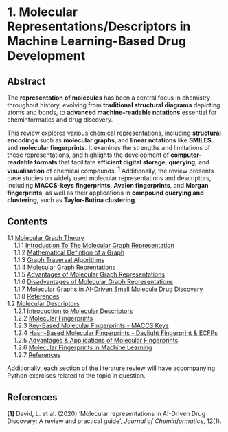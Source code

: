 # 1. Molecular Representations/Descriptors in Machine Learning-Based Drug Development

## Abstract

The **representation of molecules** has been a central focus in chemistry throughout history, evolving from **traditional structural diagrams** depicting atoms and bonds, to **advanced machine-readable notations** essential for cheminformatics and drug discovery. 

This review explores various chemical representations, including **structural encodings** such as **molecular graphs**, and **linear notations** like **SMILES**, and **molecular fingerprints**. It examines the strengths and limitations of these representations, and highlights the development of **computer-readable formats** that facilitate **efficient digital storage**, **querying**, and **visualisation** of chemical compounds. **<sup>1</sup>** Additionally, the review presents case studies on widely used molecular representations and descriptors, including **MACCS-keys fingerprints**, **Avalon fingerprints**, and **Morgan fingerprints**, as well as their applications in **compound querying and clustering**, such as **Taylor-Butina clustering**.

## Contents
1.1 [Molecular Graph Theory](https://github.com/c-vandenberg/machine-learning-in-drug-discovery/tree/master/1_molecular_representations/1.1_molecular_graph_theory#11-molecular-graph-theory)<br>
  &nbsp;&nbsp;&nbsp;&nbsp;1.1.1 [Introduction To The Molecular Graph Representation](https://github.com/c-vandenberg/machine-learning-in-drug-discovery/tree/master/1_molecular_representations/1.1_molecular_graph_theory#111-introduction-to-the-molecular-graph-representation)<br>
  &nbsp;&nbsp;&nbsp;&nbsp;1.1.2 [Mathematical Defintion of a Graph](https://github.com/c-vandenberg/machine-learning-in-drug-discovery/tree/master/1_molecular_representations/1.1_molecular_graph_theory#112-mathematical-defintion-of-a-graph)<br>
  &nbsp;&nbsp;&nbsp;&nbsp;1.1.3 [Graph Traversal Algorithms](https://github.com/c-vandenberg/machine-learning-in-drug-discovery/tree/master/1_molecular_representations/1.1_molecular_graph_theory#113-graph-traversal-algorithms)<br>
  &nbsp;&nbsp;&nbsp;&nbsp;1.1.4 [Molecular Graph Reprentations](https://github.com/c-vandenberg/machine-learning-in-drug-discovery/tree/master/1_molecular_representations/1.1_molecular_graph_theory#114-molecular-graph-reprentations)<br>
  &nbsp;&nbsp;&nbsp;&nbsp;1.1.5 [Advantages of Molecular Graph Representations](https://github.com/c-vandenberg/machine-learning-in-drug-discovery/tree/master/1_molecular_representations/1.1_molecular_graph_theory#115-advantages-of-molecular-graph-representations)<br>
  &nbsp;&nbsp;&nbsp;&nbsp;1.1.6 [Disadvantages of Molecular Graph Representations](https://github.com/c-vandenberg/machine-learning-in-drug-discovery/tree/master/1_molecular_representations/1.1_molecular_graph_theory#116-disadvantages-of-molecular-graph-representations)<br>
  &nbsp;&nbsp;&nbsp;&nbsp;1.1.7 [Molecular Graphs in AI-Driven Small Molecule Drug Discovery](https://github.com/c-vandenberg/machine-learning-in-drug-discovery/tree/master/1_molecular_representations/1.1_molecular_graph_theory#117-molecular-graphs-in-ai-driven-small-molecule-drug-discovery)<br>
  &nbsp;&nbsp;&nbsp;&nbsp;1.1.8 [References](https://github.com/c-vandenberg/machine-learning-in-drug-discovery/tree/master/1_molecular_representations/1.1_molecular_graph_theory#118-references)<br>
1.2 [Molecular Descriptors](https://github.com/c-vandenberg/machine-learning-in-drug-discovery/tree/master/1_molecular_representations/1.2_molecular_descriptors#12-molecular-descriptors-linear-notations-in-machine-learning-models)<br>
  &nbsp;&nbsp;&nbsp;&nbsp;1.2.1 [Introduction to Molecular Descriptors](https://github.com/c-vandenberg/machine-learning-in-drug-discovery/tree/master/1_molecular_representations/1.2_molecular_descriptors#121-introduction-to-molecular-descriptors-linear-notations)<br>
  &nbsp;&nbsp;&nbsp;&nbsp;1.2.2 [Molecular Fingerprints](https://github.com/c-vandenberg/machine-learning-in-drug-discovery/tree/master/1_molecular_representations/1.2_molecular_descriptors#122-molecular-fingerprints)<br>
  &nbsp;&nbsp;&nbsp;&nbsp;1.2.3 [Key-Based Molecular Fingerprints - MACCS Keys](https://github.com/c-vandenberg/machine-learning-in-drug-discovery/tree/master/1_molecular_representations/1.2_molecular_descriptors#123-key-based-molecular-fingerprints---maccs-keys)<br>
  &nbsp;&nbsp;&nbsp;&nbsp;1.2.4 [Hash-Based Molecular Fingerprints - Daylight Fingerprint & ECFPs](https://github.com/c-vandenberg/machine-learning-in-drug-discovery/tree/master/1_molecular_representations/1.2_molecular_descriptors#124-hash-based-molecular-fingerprints---daylight-fingerprint--ecfps)<br>
  &nbsp;&nbsp;&nbsp;&nbsp;1.2.5 [Advantages & Applications of Molecular Fingerprints](https://github.com/c-vandenberg/machine-learning-in-drug-discovery/tree/master/1_molecular_representations/1.2_molecular_descriptors#125-advantages--applications-of-molecular-fingerprints)<br>
  &nbsp;&nbsp;&nbsp;&nbsp;1.2.6 [Molecular Fingerprints in Machine Learning](https://github.com/c-vandenberg/machine-learning-in-drug-discovery/tree/master/1_molecular_representations/1.2_molecular_descriptors#126-molecular-fingerprints-in-machine-learning)<br>
  &nbsp;&nbsp;&nbsp;&nbsp;1.2.7 [References](https://github.com/c-vandenberg/machine-learning-in-drug-discovery/tree/master/1_molecular_representations/1.2_molecular_descriptors#127-references)<br>

Additionally, each section of the literature review will have accompanying Python exercises related to the topic in question.

## References

**[1]** David, L. et al. (2020) ‘Molecular representations in AI-Driven Drug Discovery: A review and practical guide’, *Journal of Cheminformatics*, 12(1).<br><br>
